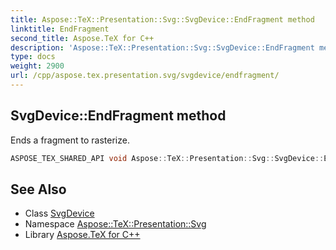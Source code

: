 ```yaml
---
title: Aspose::TeX::Presentation::Svg::SvgDevice::EndFragment method
linktitle: EndFragment
second_title: Aspose.TeX for C++
description: 'Aspose::TeX::Presentation::Svg::SvgDevice::EndFragment method. Ends a fragment to rasterize in C++.'
type: docs
weight: 2900
url: /cpp/aspose.tex.presentation.svg/svgdevice/endfragment/
---
```

## SvgDevice::EndFragment method


Ends a fragment to rasterize.

```cpp
ASPOSE_TEX_SHARED_API void Aspose::TeX::Presentation::Svg::SvgDevice::EndFragment() override
```




## See Also

* Class [SvgDevice](../)
* Namespace [Aspose::TeX::Presentation::Svg](../../)
* Library [Aspose.TeX for C++](../../../)
